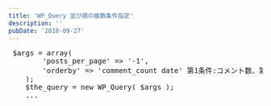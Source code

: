 ```yaml
---
title: 'WP_Query 並び順の複数条件指定'
description: ''
pubDate: '2018-09-27'
---
```


<pre class="brush: php; title: ; notranslate" title="">	$args = array(
		'posts_per_page' =&gt; '-1',
		'orderby' =&gt; 'comment_count date' 第1条件:コメント数、第2条件:日付順
	);
	$the_query = new WP_Query( $args );
	...</pre>
